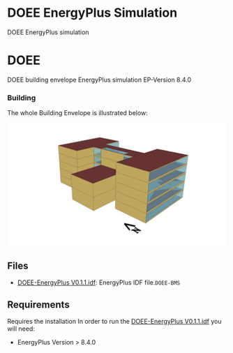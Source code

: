 # DOEE EnergyPlus Simulation
DOEE EnergyPlus simulation

# DOEE
DOEE building envelope EnergyPlus simulation 
EP-Version 8.4.0
### Building

The whole Building Envelope is illustrated below:

![](https://github.com/DOEE-BMS/EnergyPlus/blob/main/assets/DOEE1.png)

## Files
- [DOEE-EnergyPlus V0.1.1.idf](/DOEE-EnergyPlus%20V0.1.1.idf): EnergyPlus IDF file.```DOEE-BMS```

## Requirements
Requires the installation
In order to run the [DOEE-EnergyPlus V0.1.1.idf](/DOEE-EnergyPlus%20V0.1.1.idf) you will need:
- EnergyPlus Version > 8.4.0
